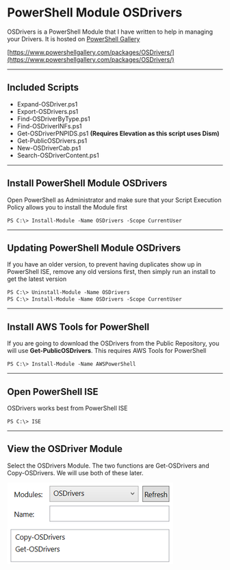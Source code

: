# PowerShell Module OSDrivers

OSDrivers is a PowerShell Module that I have written to help in managing your Drivers.  It is hosted on [PowerShell Gallery](https://www.powershellgallery.com/)

[https://www.powershellgallery.com/packages/OSDrivers/](https://www.powershellgallery.com/packages/OSDrivers/)

---

## Included Scripts

* Expand-OSDriver.ps1
* Export-OSDrivers.ps1
* Find-OSDriverByType.ps1
* Find-OSDriverINFs.ps1
* Get-OSDriverPNPIDS.ps1 **\(Requires Elevation as this script uses Dism\)**
* Get-PublicOSDrivers.ps1
* New-OSDriverCab.ps1
* Search-OSDriverContent.ps1

---

## Install PowerShell Module OSDrivers

Open PowerShell as Administrator and make sure that your Script Execution Policy allows you to install the Module first

```
PS C:\> Install-Module -Name OSDrivers -Scope CurrentUser
```

---

## Updating PowerShell Module OSDrivers

If you have an older version, to prevent having duplicates show up in PowerShell ISE, remove any old versions first, then simply run an install to get the latest version

```
PS C:\> Uninstall-Module -Name OSDrivers
PS C:\> Install-Module -Name OSDrivers -Scope CurrentUser
```

---

## Install AWS Tools for PowerShell

If you are going to download the OSDrivers from the Public Repository, you will use **Get-PublicOSDrivers**.  This requires AWS Tools for PowerShell

```
PS C:\> Install-Module -Name AWSPowerShell
```

---

## Open PowerShell ISE

OSDrivers works best from PowerShell ISE

```
PS C:\> ISE
```

---

## View the OSDriver Module

Select the OSDrivers Module.  The two functions are Get-OSDrivers and Copy-OSDrivers.  We will use both of these later.

![](/assets/2018-02-08_14-36-23.png)

